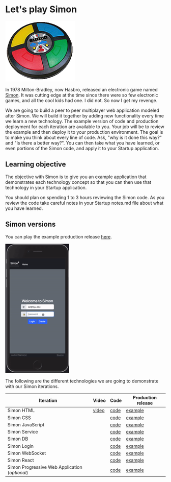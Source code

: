 # Let's play Simon

![Simon](simon.png)

In 1978 Milton-Bradley, now Hasbro, released an electronic game named [Simon](<https://en.wikipedia.org/wiki/Simon_(game)>). It was cutting edge at the time since there were so few electronic games, and all the cool kids had one. I did not. So now I get my revenge.

We are going to build a peer to peer multiplayer web application modeled after Simon. We will build it together by adding new functionality every time we learn a new technology. The example version of code and production deployment for each iteration are available to you. Your job will be to review the example and then deploy it to your production environment. The goal is to make you think about every line of code. Ask, "why is it done this way?" and "Is there a better way?". You can then take what you have learned, or even portions of the Simon code, and apply it to your Startup application.

## Learning objective

The objective with Simon is to give you an example application that demonstrates each technology concept so that you can then use that technology in your Startup application.

You should plan on spending 1 to 3 hours reviewing the Simon code. As you review the code take careful notes in your Startup notes.md file about what you have learned.

## Simon versions

You can play the example production release [here](https://simon.cs260.click).

![Simon](../startup/simonPlay.gif)

The following are the different technologies we are going to demonstrate with our Simon iterations.

| Iteration                                      | Video                                 | Code                                                                 | Production release                              |
| ---------------------------------------------- | ------------------------------------- | -------------------------------------------------------------------- | ----------------------------------------------- |
| Simon HTML                                     | [video](https://youtu.be/zg7eDNRMnWA) | [code](https://github.com/webprogramming260/simon-html#readme)       | [example](https://simon-html.cs260.click)       |
| Simon CSS                                      |                                       | [code](https://github.com/webprogramming260/simon-css#readme)        | [example](https://simon-css.cs260.click)        |
| Simon JavaScript                               |                                       | [code](https://github.com/webprogramming260/simon-javascript#readme) | [example](https://simon-javascript.cs260.click) |
| Simon Service                                  |                                       | [code](https://github.com/webprogramming260/simon-service#readme)    | [example](https://simon-service.cs260.click)    |
| Simon DB                                       |                                       | [code](https://github.com/webprogramming260/simon-db#readme)         | [example](https://simon-db.cs260.click)         |
| Simon Login                                    |                                       | [code](https://github.com/webprogramming260/simon-login#readme)      | [example](https://simon-login.cs260.click)      |
| Simon WebSocket                                |                                       | [code](https://github.com/webprogramming260/simon-websocket#readme)  | [example](https://simon-websocket.cs260.click)  |
| Simon React                                    |                                       | [code](https://github.com/webprogramming260/simon-react#readme)      | [example](https://simon-react.cs260.click)      |
| Simon Progressive Web Application (_optional_) |                                       | [code](https://github.com/webprogramming260/simon-pwa#readme)        | [example](https://simon-pwa.cs260.click)        |
